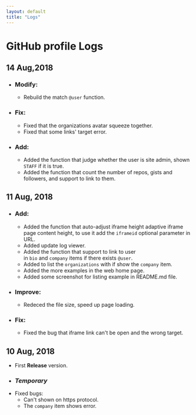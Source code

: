 ```yaml
---
layout: default
title: "Logs"
---
```

# GitHub profile Logs


## 14 Aug,2018
 - ### Modify: 
   - Rebuild the match `@user` function.
 - ### Fix: 
   - Fixed that the organizations avatar squeeze together.
   - Fixed that some links' target error.
 - ### Add: 
    - Added the function that judge whether the user is site admin, shown `STAFF` if it is true.
    - Added the function that count the number of repos, gists and followers, and support to link to them.


## 11 Aug, 2018
 - ### Add:
   - Added the function that auto-adjust iframe height adaptive iframe page content height, to use it add the `iframeid` optional parameter in URL.
   - Added update log viewer.
   - Added the function that support to link to user in `bio` and `company` items if there exists `@user`.
   - Added to list the `organizations` with if show the `company` item.
   - Added the more examples in the web home page.
   - Added some screenshot for listing example in README.md file.
 - ### Improve:
   - Redeced the file size, speed up page loading.
 - ### Fix:
   - Fixed the bug that iframe link can't be open and the wrong target.


## 10 Aug, 2018
 - First  **Release** version.
 - ###  *Temporary*
 - Fixed bugs:
   - Can't shown on https protocol.
   - The `company` item shows error.
